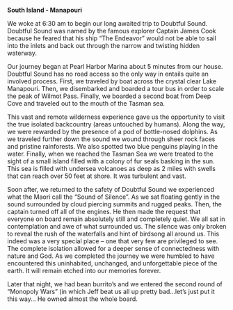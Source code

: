 **South Island - Manapouri**

We woke at 6:30 am to begin our long awaited trip to Doubtful Sound. Doubtful Sound was
named by the famous explorer Captain James Cook because he feared that his ship “The
Endeavor” would not be able to sail into the inlets and back out through the narrow and
twisting hidden waterway.

Our journey began at Pearl Harbor Marina about 5 minutes from our house. Doubtful Sound
has no road access so the only way in entails quite an involved process. First, we traveled by
boat across the crystal clear Lake Manapouri. Then, we disembarked and boarded a tour bus
in order to scale the peak of Wilmot Pass. Finally, we boarded a second boat from Deep Cove
and traveled out to the mouth of the Tasman sea.

This vast and remote wilderness experience gave us the opportunity to visit the true isolated
backcountry (areas untouched by humans). Along the way, we were rewarded by the
presence of a pod of bottle-nosed dolphins. As we traveled further down the sound we wound
through sheer rock faces and pristine rainforests. We also spotted two blue penguins playing
in the water. Finally, when we reached the Tasman Sea we were treated to the sight of a small
island filled with a colony of fur seals basking in the sun. This sea is filled with undersea
volcanoes as deep as 2 miles with swells that can reach over 50 feet at shore. It was turbulent
and vast.

Soon after, we returned to the safety of Doubtful Sound we experienced what the Maori call
the “Sound of Silence”. As we sat floating gently in the sound surrounded by cloud piercing
summits and rugged peaks. Then, the captain turned off all of the engines. He then made the
request that everyone on board remain absolutely still and completely quiet. We all sat in
contemplation and awe of what surrounded us. The silence was only broken to reveal the rush
of the waterfalls and hint of birdsong all around us. This indeed was a very special place – one
that very few are privileged to see. The complete isolation allowed for a deeper sense of
connectedness with nature and God. As we completed the journey we were humbled to
have encountered this uninhabited, unchanged, and unforgettable piece of the earth. It will
remain etched into our memories forever.

Later that night, we had bean burrito’s and we entered the second round of “Monopoly Wars”
(in which Jeff beat us all up pretty bad…let’s just put it this way… He owned almost the whole
board.